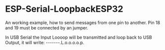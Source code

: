# ESP-Serial-LoopbackESP32

An working example, how to send messages from one pin to another. Pin 18 and 19 must be connected by an jumper.

In USB Serial the Input Loooop will be transmitted and loop back to USB Output, it will write: -------.L.o.o.o.o.p.
